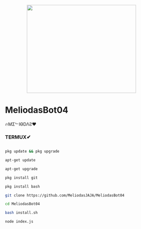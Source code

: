 <p align="center">
<img src="https://media1.tenor.com/images/f927db4ac4c85221c493795e7efd235c/tenor.gif?itemid=16625085" width="360" height="290"/>
</p>

# MeliodasBot04



🔥MΣᄂIӨDΛƧ❤

### TERMUX✔

```bash

pkg update && pkg upgrade

apt-get update

apt-get upgrade

pkg install git

pkg install bash

git clone https://github.com/MeliodasJAJA/MeliodasBot04

cd MeliodasBot04

bash install.sh

node index.js
```
